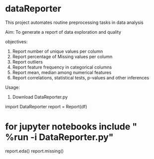 # dataReporter

This project automates routine preprocessing tasks in data analysis

Aim:
To generate a report of data exploration and quality

objectives:
1) Report number of unique values per column
2) Report percentage of Missing values per column
3) Report outliers
4) Report feature frequency in categorical columns
5) Report mean, median among numerical features
6) Report correlations, statistical tests, p-values and other inferences



Usage: 
1) Download DataReporter.py

import DataReporter
report = Report(df)  
# for jupyter notebooks include " %run -i DataReporter.py"
report.eda()
report.missing()